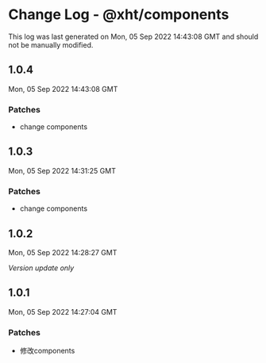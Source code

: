 # Change Log - @xht/components

This log was last generated on Mon, 05 Sep 2022 14:43:08 GMT and should not be manually modified.

## 1.0.4
Mon, 05 Sep 2022 14:43:08 GMT

### Patches

- change components

## 1.0.3
Mon, 05 Sep 2022 14:31:25 GMT

### Patches

- change components

## 1.0.2
Mon, 05 Sep 2022 14:28:27 GMT

_Version update only_

## 1.0.1
Mon, 05 Sep 2022 14:27:04 GMT

### Patches

- 修改components

